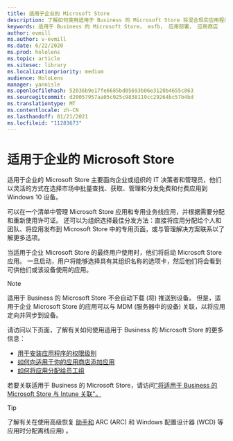 ```yaml
---
title: 适用于企业的 Microsoft Store
description: 了解如何使用适用于 Business 的 Microsoft Store 将混合现实应用程序发布到你的企业。
keywords: 适用于 Business 的 Microsoft Store， msfb， 应用部署， 应用商店
author: evmill
ms.author: v-evmill
ms.date: 6/22/2020
ms.prod: hololens
ms.topic: article
ms.sitesec: library
ms.localizationpriority: medium
audience: HoloLens
manager: yannisle
ms.openlocfilehash: 52036b9e17fe6685bd05693b06e3120b4655c863
ms.sourcegitcommit: d20057957aa05c025c9838119cc29264bc57b4bd
ms.translationtype: MT
ms.contentlocale: zh-CN
ms.lasthandoff: 01/21/2021
ms.locfileid: "11283673"
---
```

# 适用于企业的 Microsoft Store

适用于企业的 Microsoft Store 主要面向企业或组织的 IT 决策者和管理员，他们以灵活的方式在选择市场中批量查找、获取、管理和分发免费和付费应用到 Windows 10 设备。 

可以在一个清单中管理 Microsoft Store 应用和专用业务线应用，并根据需要分配和重新使用许可证。 还可以为组织选择最佳分发方法：直接将应用分配给个人和团队、将应用发布到 Microsoft Store 中的专用页面，或与管理解决方案联系以了解更多选项。

当适用于企业 Microsoft Store 的最终用户使用时，他们将启动 Microsoft Store 应用。 一旦启动，用户将能够选择具有其组织名称的选项卡，然后他们将会看到可供他们或该设备使用的应用。

> [!Note] 
> 适用于 Business 的 Microsoft Store 不会自动下载 (将) 推送到设备。 但是，适用于企业 Microsoft Store 的应用可以与 MDM (服务器中的设备) 关联，以将应用定向并同步到设备。

请访问以下页面，了解有关如何使用适用于 Business 的 Microsoft Store 的更多信息：
* [用于安装应用程序的权限级别](https://docs.microsoft.com/mem/intune/configuration/device-restrictions-windows-holographic#app-store)
* [如何向适用于你的应用商店添加应用](https://docs.microsoft.com/mem/intune/apps/store-apps-windows)
* [如何将应用分配给员工组](https://docs.microsoft.com/mem/intune/apps/windows-store-for-business)

若要关联适用于 Business 的 Microsoft Store，请访问["将适用于 Business 的 Microsoft Store 与 Intune 关联"。](https://docs.microsoft.com/mem/intune/apps/windows-store-for-business#associate-your-microsoft-store-for-business-account-with-intune)

> [!Tip] 
> 了解有关在使用高级恢复 [助手和](https://docs.microsoft.com/microsoft-store/distribute-offline-apps) ARC (ARC) 和 Windows 配置设计器 (WCD) 等应用时分配离线应用) 。
